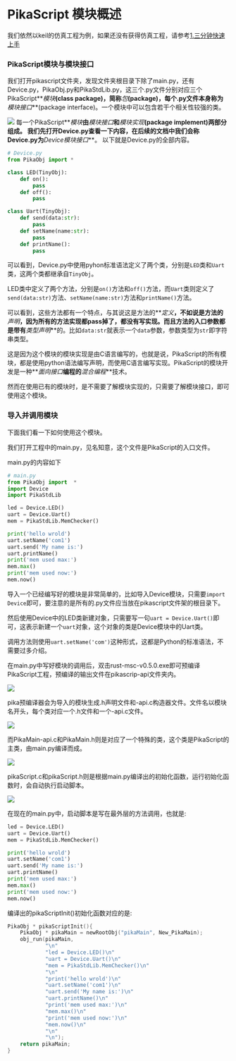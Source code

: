 # PikaScript 模块概述

我们依然以keil的仿真工程为例，如果还没有获得仿真工程，请参考[1.三分钟快速上手](https://www.yuque.com/liang-mltek/pikascript/ew19qm)
### PikaScript模块与模块接口
我们打开pikascript文件夹，发现文件夹根目录下除了main.py，还有Device.py，PikaObj.py和PikaStdLib.py，这三个.py文件分别对应三个PikaScript**_模块_**(class package)，简称**_包_**(package)，每个.py文件本身称为**_模块接口_**(package interface)。一个模块中可以包含若干个相关性较强的类。


![](https://cdn.nlark.com/yuque/0/2021/png/22991477/1638582993068-0a8afe28-baa2-41ad-bac1-6626d50192ad.png#clientId=u892d01b9-50ec-4&crop=0&crop=0&crop=1&crop=1&height=269&id=sOhLU&originHeight=383&originWidth=842&originalType=binary&ratio=1&rotation=0&showTitle=false&status=done&style=none&taskId=uebbc38da-21fe-4e46-af38-20d48b95346&title=&width=591)
每一个PikaScript**_模块_**由**_模块接口_**和**_模块实现_**(package implement)两部分组成。
我们先打开Device.py查看一下内容，在后续的文档中我们会称Device.py为**_Device模块接口_**。
以下就是Device.py的全部内容。
```python
# Device.py
from PikaObj import *

class LED(TinyObj):
    def on():
        pass
    def off():
        pass

class Uart(TinyObj):
    def send(data:str):
        pass
    def setName(name:str):
        pass
    def printName():
        pass
```


可以看到，Device.py中使用pyhon标准语法定义了两个类，分别是`LED`类和`Uart`类，这两个类都继承自`TinyObj`。


LED类中定义了两个方法，分别是`on()`方法和`off()`方法，而`Uart`类则定义了`send(data:str)`方法、`setName(name:str)`方法和`printName()`方法。


可以看到，这些方法都有一个特点，与其说这是方法的**_定义_**，不如说是方法的**_声明_**，因为所有的方法实现都pass掉了，都没有写实现。而且方法的入口参数都是带有**_类型声明_**的。比如`data:str`就表示一个`data`参数，参数类型为`str`即字符串类型。


这是因为这个模块的模块实现是由C语言编写的，也就是说，PikaScript的所有模块，都是使用python语法编写声明，而使用C语言编写实现。PikaScript的模块开发是一种**_面向接口_**编程的**_混合编程_**技术。


然而在使用已有的模块时，是不需要了解模块实现的，只需要了解模块接口，即可使用这个模块。


### 导入并调用模块


下面我们看一下如何使用这个模块。


我们打开工程中的main.py，见名知意，这个文件是PikaScript的入口文件。


main.py的内容如下


```python
# main.py
from PikaObj import  *
import Device
import PikaStdLib 

led = Device.LED()
uart = Device.Uart()
mem = PikaStdLib.MemChecker()

print('hello wrold')
uart.setName('com1')
uart.send('My name is:')
uart.printName()
print('mem used max:')
mem.max()
print('mem used now:')
mem.now()
```


导入一个已经编写好的模块是非常简单的，比如导入Device模块，只需要`import Device`即可，要注意的是所有的.py文件应当放在pikascript文件架的根目录下。


然后使用Device中的LED类新建对象，只需要写一句`uart = Device.Uart()`即可，这表示新建一个`uart`对象，这个对象的类是Device模块中的Uart类。


调用方法则使用`uart.setName('com')`这种形式，这都是Python的标准语法，不需要过多介绍。


在main.py中写好模块的调用后，双击rust-msc-v0.5.0.exe即可预编译PikaScript工程，预编译的输出文件在pikascrip-api文件夹内。


![](https://cdn.nlark.com/yuque/0/2021/png/22991477/1638582989556-feafe97a-037f-44b2-8f2c-55ddf8f041ea.png#clientId=u892d01b9-50ec-4&crop=0&crop=0&crop=1&crop=1&height=330&id=ZPo5F&originHeight=458&originWidth=844&originalType=binary&ratio=1&rotation=0&showTitle=false&status=done&style=none&taskId=ua42b7b94-0ede-4e7a-9d9e-73df6db056a&title=&width=608)


pika预编译器会为导入的模块生成.h声明文件和-api.c构造器文件。文件名以模块名开头，每个类对应一个.h文件和一个-api.c文件。


![](https://cdn.nlark.com/yuque/0/2021/png/22991477/1638582990457-2540db61-f185-4100-8b63-4d6d599c3b0e.png#clientId=u892d01b9-50ec-4&crop=0&crop=0&crop=1&crop=1&height=498&id=ie32N&originHeight=687&originWidth=829&originalType=binary&ratio=1&rotation=0&showTitle=false&status=done&style=none&taskId=u654457e0-5704-4535-aa72-0862a35666a&title=&width=601)


而PikaMain-api.c和PikaMain.h则是对应了一个特殊的类，这个类是PikaScript的主类，由main.py编译而成。


![](https://cdn.nlark.com/yuque/0/2021/png/22991477/1638582990858-10783588-5ff0-469e-b64d-50e56e2357bc.png#clientId=u892d01b9-50ec-4&crop=0&crop=0&crop=1&crop=1&height=587&id=QF33Z&originHeight=645&originWidth=665&originalType=binary&ratio=1&rotation=0&showTitle=false&status=done&style=none&taskId=u10fed22e-d22f-42c8-ac2f-a6c5aa4654e&title=&width=605)


pikaScript.c和pikaScript.h则是根据main.py编译出的初始化函数，运行初始化函数时，会自动执行启动脚本。


![](https://cdn.nlark.com/yuque/0/2021/png/22991477/1638582992822-6c4a7f39-a379-4c66-991a-1935ec3bfa7a.png#clientId=u892d01b9-50ec-4&crop=0&crop=0&crop=1&crop=1&height=538&id=fU66z&originHeight=554&originWidth=614&originalType=binary&ratio=1&rotation=0&showTitle=false&status=done&style=none&taskId=u816777d7-13e1-45aa-8558-a065a13b0ad&title=&width=596)


在现在的main.py中，启动脚本是写在最外层的方法调用，也就是:


```python
led = Device.LED()
uart = Device.Uart()
mem = PikaStdLib.MemChecker()

print('hello wrold')
uart.setName('com1')
uart.send('My name is:')
uart.printName()
print('mem used max:')
mem.max()
print('mem used now:')
mem.now()
```


编译出的pikaScriptInit()初始化函数对应的是:


```c
PikaObj * pikaScriptInit(){
    PikaObj * pikaMain = newRootObj("pikaMain", New_PikaMain);
    obj_run(pikaMain,
            "\n"
            "led = Device.LED()\n"
            "uart = Device.Uart()\n"
            "mem = PikaStdLib.MemChecker()\n"
            "\n"
            "print('hello wrold')\n"
            "uart.setName('com1')\n"
            "uart.send('My name is:')\n"
            "uart.printName()\n"
            "print('mem used max:')\n"
            "mem.max()\n"
            "print('mem used now:')\n"
            "mem.now()\n"
            "\n"
            "\n");
    return pikaMain;
}
```
